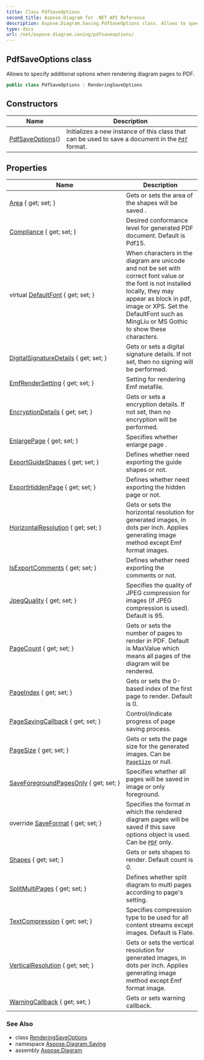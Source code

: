 ```yaml
---
title: Class PdfSaveOptions
second_title: Aspose.Diagram for .NET API Reference
description: Aspose.Diagram.Saving.PdfSaveOptions class. Allows to specify additional options when rendering diagram pages to PDF
type: docs
url: /net/aspose.diagram.saving/pdfsaveoptions/
---
```

## PdfSaveOptions class

Allows to specify additional options when rendering diagram pages to PDF.

```csharp
public class PdfSaveOptions : RenderingSaveOptions
```

## Constructors

| Name | Description |
| --- | --- |
| [PdfSaveOptions](pdfsaveoptions/)() | Initializes a new instance of this class that can be used to save a document in the [`Pdf`](../../aspose.diagram/savefileformat/) format. |

## Properties

| Name | Description |
| --- | --- |
| [Area](../../aspose.diagram.saving/renderingsaveoptions/area/) { get; set; } | Gets or sets the area of the shapes will be saved . |
| [Compliance](../../aspose.diagram.saving/pdfsaveoptions/compliance/) { get; set; } | Desired conformance level for generated PDF document. Default is Pdf15. |
| virtual [DefaultFont](../../aspose.diagram.saving/saveoptions/defaultfont/) { get; set; } | When characters in the diagram are unicode and not be set with correct font value or the font is not installed locally, they may appear as block in pdf, image or XPS. Set the DefaultFont such as MingLiu or MS Gothic to show these characters. |
| [DigitalSignatureDetails](../../aspose.diagram.saving/pdfsaveoptions/digitalsignaturedetails/) { get; set; } | Gets or sets a digital signature details. If not set, then no signing will be performed. |
| [EmfRenderSetting](../../aspose.diagram.saving/renderingsaveoptions/emfrendersetting/) { get; set; } | Setting for rendering Emf metafile. |
| [EncryptionDetails](../../aspose.diagram.saving/pdfsaveoptions/encryptiondetails/) { get; set; } | Gets or sets a encryption details. If not set, then no encryption will be performed. |
| [EnlargePage](../../aspose.diagram.saving/renderingsaveoptions/enlargepage/) { get; set; } | Specifies whether enlarge page . |
| [ExportGuideShapes](../../aspose.diagram.saving/renderingsaveoptions/exportguideshapes/) { get; set; } | Defines whether need exporting the guide shapes or not. |
| [ExportHiddenPage](../../aspose.diagram.saving/pdfsaveoptions/exporthiddenpage/) { get; set; } | Defines whether need exporting the hidden page or not. |
| [HorizontalResolution](../../aspose.diagram.saving/pdfsaveoptions/horizontalresolution/) { get; set; } | Gets or sets the horizontal resolution for generated images, in dots per inch. Applies generating image method except Emf format images. |
| [IsExportComments](../../aspose.diagram.saving/renderingsaveoptions/isexportcomments/) { get; set; } | Defines whether need exporting the comments or not. |
| [JpegQuality](../../aspose.diagram.saving/pdfsaveoptions/jpegquality/) { get; set; } | Specifies the quality of JPEG compression for images (if JPEG compression is used). Default is 95. |
| [PageCount](../../aspose.diagram.saving/pdfsaveoptions/pagecount/) { get; set; } | Gets or sets the number of pages to render in PDF. Default is MaxValue which means all pages of the diagram will be rendered. |
| [PageIndex](../../aspose.diagram.saving/pdfsaveoptions/pageindex/) { get; set; } | Gets or sets the 0-based index of the first page to render. Default is 0. |
| [PageSavingCallback](../../aspose.diagram.saving/pdfsaveoptions/pagesavingcallback/) { get; set; } | Control/Indicate progress of page saving process. |
| [PageSize](../../aspose.diagram.saving/renderingsaveoptions/pagesize/) { get; set; } | Gets or sets the page size for the generated images. Can be [`PageSize`](../pagesize/) or null. |
| [SaveForegroundPagesOnly](../../aspose.diagram.saving/pdfsaveoptions/saveforegroundpagesonly/) { get; set; } | Specifies whether all pages will be saved in image or only foreground. |
| override [SaveFormat](../../aspose.diagram.saving/pdfsaveoptions/saveformat/) { get; set; } | Specifies the format in which the rendered diagram pages will be saved if this save options object is used. Can be [`PDF`](../../aspose.diagram/savefileformat/) only. |
| [Shapes](../../aspose.diagram.saving/renderingsaveoptions/shapes/) { get; set; } | Gets or sets shapes to render. Default count is 0. |
| [SplitMultiPages](../../aspose.diagram.saving/pdfsaveoptions/splitmultipages/) { get; set; } | Defines whether split diagram to multi pages according to page's setting. |
| [TextCompression](../../aspose.diagram.saving/pdfsaveoptions/textcompression/) { get; set; } | Specifies compression type to be used for all content streams except images. Default is Flate. |
| [VerticalResolution](../../aspose.diagram.saving/pdfsaveoptions/verticalresolution/) { get; set; } | Gets or sets the vertical resolution for generated images, in dots per inch. Applies generating image method except Emf format image. |
| [WarningCallback](../../aspose.diagram.saving/pdfsaveoptions/warningcallback/) { get; set; } | Gets or sets warning callback. |

### See Also

* class [RenderingSaveOptions](../renderingsaveoptions/)
* namespace [Aspose.Diagram.Saving](../../aspose.diagram.saving/)
* assembly [Aspose.Diagram](../../)



